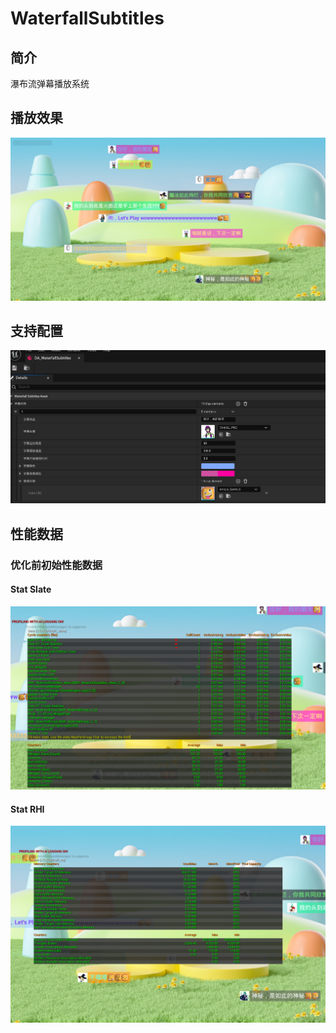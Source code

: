 # WaterfallSubtitles
## 简介
瀑布流弹幕播放系统
## 播放效果
![alt text](Play.png)

## 支持配置
![alt text](Config.png)

## 性能数据
### 优化前初始性能数据
#### Stat Slate
![alt text](InitStatSlate.png)

#### Stat RHI
![alt text](InitStatRHI.png)